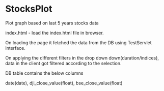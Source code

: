 # StocksPlot
Plot graph based on last 5 years stocks data

index.html - load the index.html file in browser.

On loading the page it fetched the data from the DB using TestServlet interface.

On applying the different filters in the  drop down down(duration/indices), data in the client got filtered according to the selection.

DB table contains the below columns

date(date),
dji_close_value(float),
bse_close_value(float)
